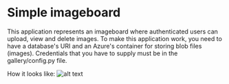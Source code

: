 # Simple imageboard

This application represents an imageboard where authenticated users can upload, view and delete images.
To make this application work, you need to have a database's URI and an Azure's container for storing blob files (images).
Credentials that you have to supply must be in the gallery/config.py file.

How it looks like:
![alt text](https://pp.userapi.com/c853428/v853428045/1a28/ZXqgkGmwbKI.jpg)
